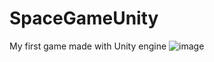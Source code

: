 # SpaceGameUnity
My first game made with Unity engine
![image](https://user-images.githubusercontent.com/58213582/113429479-433e1980-93e1-11eb-8727-2efdadc5dbf4.png)
